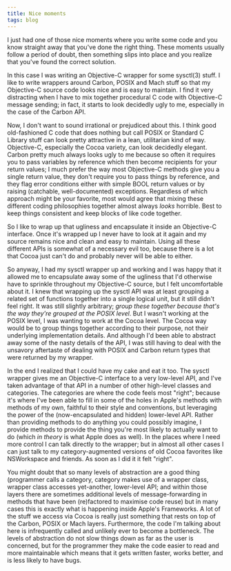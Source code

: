 ```yaml
---
title: Nice moments
tags: blog
---
```


I just had one of those nice moments where you write some code and you know straight away that you've done the right thing. These moments usually follow a period of doubt, then something slips into place and you realize that you've found the correct solution.

In this case I was writing an Objective-C wrapper for some sysctl(3) stuff. I like to write wrappers around Carbon, POSIX and Mach stuff so that my Objective-C source code looks nice and is easy to maintain. I find it very distracting when I have to mix together procedural C code with Objective-C message sending; in fact, it starts to look decidedly ugly to me, especially in the case of the Carbon API.

Now, I don't want to sound irrational or prejudiced about this. I think good old-fashioned C code that does nothing but call POSIX or Standard C Library stuff can look pretty attractive in a lean, utilitarian kind of way. Objective-C, especially the Cocoa variety, can look decidedly elegant. Carbon pretty much always looks ugly to me because so often it requires you to pass variables by reference which then become recipients for your return values; I much prefer the way most Objective-C methods give you a single return value, they don't require you to pass things by reference, and they flag error conditions either with simple BOOL return values or by raising (catchable, well-documented) exceptions. Regardless of which approach might be your favorite, most would agree that mixing these different coding philosophies together almost always _looks_ horrible. Best to keep things consistent and keep blocks of like code together.

So I like to wrap up that ugliness and encapsulate it inside an Objective-C interface. Once it's wrapped up I never have to look at it again and my source remains nice and clean and easy to maintain. Using all these different APIs is somewhat of a necessary evil too, because there is a lot that Cocoa just can't do and probably never will be able to either.

So anyway, I had my sysctl wrapper up and working and I was happy that it allowed me to encapsulate away some of the ugliness that I'd otherwise have to sprinkle throughout my Objective-C source, but I felt uncomfortable about it. I knew that wrapping up the sysctl API was at least grouping a related set of functions together into a single logical unit, but it still didn't feel right. It was still slightly arbitrary; _group these together because that's the way they're grouped at the POSIX level_. But I wasn't working at the POSIX level, I was wanting to work at the Cocoa level. The Cocoa way would be to group things together according to their purpose, not their underlying implementation details. And although I'd been able to abstract away some of the nasty details of the API, I was still having to deal with the unsavory aftertaste of dealing with POSIX and Carbon return types that were returned by my wrapper.

In the end I realized that I could have my cake and eat it too. The sysctl wrapper gives me an Objective-C interface to a very low-level API, and I've taken advantage of that API in a number of other high-level classes and categories. The categories are where the code feels most "right"; because it's where I've been able to fill in some of the holes in Apple's methods with methods of my own, faithful to their style and conventions, but leveraging the power of the (now-encapsulated and hidden) lower-level API. Rather than providing methods to do anything you could possibly imagine, I provide methods to provide the thing you're most likely to actually want to do (which _in theory_ is what Apple does as well). In the places where I need more control I can talk directly to the wrapper; but in almost all other cases I can just talk to my category-augmented versions of old Cocoa favorites like NSWorkspace and friends. As soon as I did it it felt "right".

You might doubt that so many levels of abstraction are a good thing (programmer calls a category, category makes use of a wrapper class, wrapper class accesses yet-another, lower-level API; and within those layers there are sometimes additional levels of message-forwarding in methods that have been (re)factored to maximise code reuse) but in many cases this is exactly what is happening inside Apple's Frameworks. A lot of the stuff we access via Cocoa is really just something that rests on top of the Carbon, POSIX or Mach layers. Furthermore, the code I'm talking about here is infrequently called and unlikely ever to become a bottleneck. The levels of abstraction do not slow things down as far as the user is concerned, but for the programmer they make the code easier to read and more maintainable which means that it gets written faster, works better, and is less likely to have bugs.
